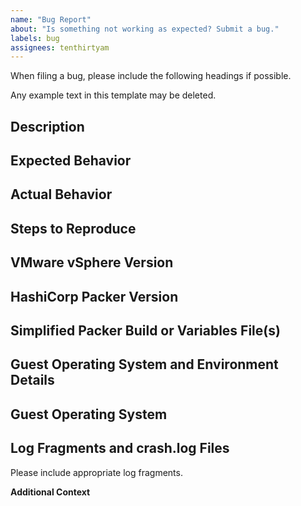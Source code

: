 ```yaml
---
name: "Bug Report"
about: "Is something not working as expected? Submit a bug."
labels: bug
assignees: tenthirtyam
---
```


When filing a bug, please include the following headings if possible. 

Any example text in this template may be deleted.

## Description

<!--
    Please provide a clear and concise description of the issue you are experiencing.
-->

## Expected Behavior

<!--
    What is it you expected to happen? 
    This should be a description of how the functionality you tried to use is supposed to work.
-->

## Actual Behavior

<!--
    What actually happened that's different from the expected behavior?
-->


## Steps to Reproduce

<!--
    Please provide the steps to reproduce the issue.
-->

## VMware vSphere Version

<!--
    Please provide the VMware vSphere version.
-->

## HashiCorp Packer Version

<!--
    Please provide the results from `packer version`.
-->

## Simplified Packer Build or Variables File(s)

<!--
    Please provided a simplified view of the build or variable file(s).

    If the files are longer than a few dozen lines, please include the URL to the [Gist](https://gist.github.com/) of the log or use the [GitHub detailed format](https://gist.github.com/ericclemmons/b146fe5da72ca1f706b2ef72a20ac39d) instead of posting it directly in the issue.
-->

## Guest Operating System and Environment Details

<!--
    Please add any information you can provide about the environment.
-->

## Guest Operating System

<!--
    Please add any information you can provide about the guest operating system.
-->

## Log Fragments and crash.log Files

Please include appropriate log fragments. 

<!--
    If the log is longer than a few dozen lines, please include the URL to the [Gist](https://gist.github.com/) of the log or use the [GitHub detailed format](https://gist.github.com/ericclemmons/b146fe5da72ca1f706b2ef72a20ac39d) instead of posting it directly in the issue.

    Set the env var `PACKER_LOG=1` for maximum log detail.
-->

**Additional Context**

<!--
  NOTE: Please provide a code repository, gist, code snippet, sample files, screenshots, or anything else you think will aid in reproducing the issue.
-->